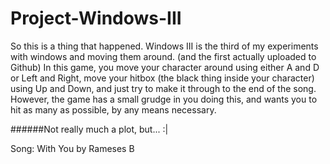 # Project-Windows-III
So this is a thing that happened.
Windows III is the third of my experiments with windows and moving them around. (and the first actually uploaded to Github)
In this game, you move your character around using either A and D or Left and Right, move your hitbox (the black thing inside your character) using Up and Down, and just try to make it through to the end of the song.
However, the game has a small grudge in you doing this, and wants you to hit as many as possible, by any means necessary.

######Not really much a plot, but... :|

Song: With You by Rameses B

